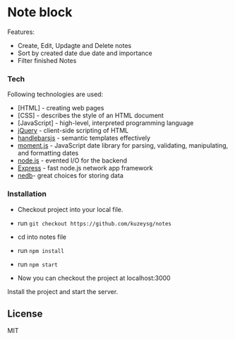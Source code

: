 # Note block

Features:
  - Create, Edit, Updagte and Delete notes
  - Sort by created date due date and importance
  - Filter finished Notes


### Tech

Following technologies are used:

* [HTML] - creating web pages
* [CSS] - describes the style of an HTML document
* [JavaScript] - high-level, interpreted programming language
* [jQuery](https://jquery.com/) - client-side scripting of HTML
* [handlebarsjs](https://handlebarsjs.com/) - semantic templates effectively
* [moment.js](moment.js) - JavaScript date library for parsing, validating, manipulating, and formatting dates
* [node.js](https://nodejs.org/) - evented I/O for the backend
* [Express](https://expressjs.com/) - fast node.js network app framework
* [nedb](https://github.com/louischatriot/nedb)- great choices for storing data 


### Installation

* Checkout project into your local file. 
* run ```git checkout https://github.com/kuzeysg/notes```
* cd into notes file
* run ```npm install```
* run ```npm start```

* Now you can checkout the project at localhost:3000

Install the project and start the server.


 
License
----

MIT


